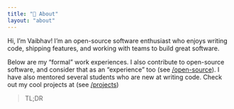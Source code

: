 ```yaml
---
title: "📙 About"
layout: "about"
---
```


Hi, I’m Vaibhav! I’m an open-source software enthusiast who enjoys writing code, shipping features, and working with teams to build great software.

Below are my “formal” work experiences. I also contribute to open-source software, and consider that as an “experience” too (see [/open-source](../open-source/)). I have also mentored several students who are new at writing code. Check out my cool projects at (see [/projects](../projects))

> TL;DR

<!-- # Code Playlist --->

<!-- {{< spotify type="playlist" id="6YrY9RrXaZkhHxsFMJwj4a" width="100%" height="250" >}} -->
